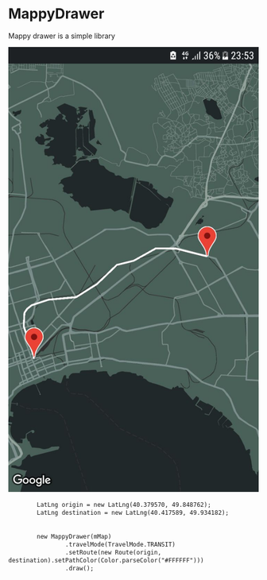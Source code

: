 # MappyDrawer

Mappy drawer is a simple library 

![image](https://github.com/tarlanahad/MappyDrawer/blob/master/asdasd.jpeg)


```
        LatLng origin = new LatLng(40.379570, 49.848762);
        LatLng destination = new LatLng(40.417589, 49.934182);


        new MappyDrawer(mMap)
                .travelMode(TravelMode.TRANSIT)
                .setRoute(new Route(origin, destination).setPathColor(Color.parseColor("#FFFFFF")))
                .draw();
```
